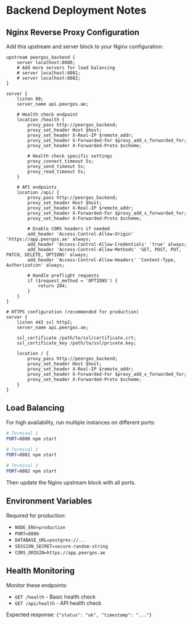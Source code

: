# Backend Deployment Notes

## Nginx Reverse Proxy Configuration

Add this upstream and server block to your Nginx configuration:

```nginx
upstream peergos_backend {
    server localhost:8080;
    # Add more servers for load balancing
    # server localhost:8081;
    # server localhost:8082;
}

server {
    listen 80;
    server_name api.peergos.ae;

    # Health check endpoint
    location /health {
        proxy_pass http://peergos_backend;
        proxy_set_header Host $host;
        proxy_set_header X-Real-IP $remote_addr;
        proxy_set_header X-Forwarded-For $proxy_add_x_forwarded_for;
        proxy_set_header X-Forwarded-Proto $scheme;
        
        # Health check specific settings
        proxy_connect_timeout 5s;
        proxy_send_timeout 5s;
        proxy_read_timeout 5s;
    }

    # API endpoints
    location /api/ {
        proxy_pass http://peergos_backend;
        proxy_set_header Host $host;
        proxy_set_header X-Real-IP $remote_addr;
        proxy_set_header X-Forwarded-For $proxy_add_x_forwarded_for;
        proxy_set_header X-Forwarded-Proto $scheme;
        
        # Enable CORS headers if needed
        add_header 'Access-Control-Allow-Origin' 'https://app.peergos.ae' always;
        add_header 'Access-Control-Allow-Credentials' 'true' always;
        add_header 'Access-Control-Allow-Methods' 'GET, POST, PUT, PATCH, DELETE, OPTIONS' always;
        add_header 'Access-Control-Allow-Headers' 'Content-Type, Authorization' always;
        
        # Handle preflight requests
        if ($request_method = 'OPTIONS') {
            return 204;
        }
    }
}

# HTTPS configuration (recommended for production)
server {
    listen 443 ssl http2;
    server_name api.peergos.ae;
    
    ssl_certificate /path/to/ssl/certificate.crt;
    ssl_certificate_key /path/to/ssl/private.key;
    
    location / {
        proxy_pass http://peergos_backend;
        proxy_set_header Host $host;
        proxy_set_header X-Real-IP $remote_addr;
        proxy_set_header X-Forwarded-For $proxy_add_x_forwarded_for;
        proxy_set_header X-Forwarded-Proto $scheme;
    }
}
```

## Load Balancing

For high availability, run multiple instances on different ports:

```bash
# Terminal 1
PORT=8080 npm start

# Terminal 2  
PORT=8081 npm start

# Terminal 3
PORT=8082 npm start
```

Then update the Nginx upstream block with all ports.

## Environment Variables

Required for production:
- `NODE_ENV=production`
- `PORT=8080` 
- `DATABASE_URL=postgres://...`
- `SESSION_SECRET=secure-random-string`
- `CORS_ORIGIN=https://app.peergos.ae`

## Health Monitoring

Monitor these endpoints:
- `GET /health` - Basic health check
- `GET /api/health` - API health check

Expected response: `{"status": "ok", "timestamp": "..."}`